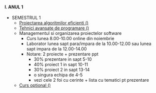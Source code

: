 
#### I. ANUL 1
* SEMESTRUL 1
  - [Proiectarea algoritmilor eficienti ()]()
  - [Tehnici avansate de programare ()]()
  - Managementul si organizarea proiectelor software
    - Curs lunea 8.00-10.00 online din noiembrie
    - Laborator lunea sapt para/impara de la 10.00-12.00 sau lunea sapt impara de la 12.00-14.00 
    - Notare: 2 proiecte + prezentare ppt
      - 30% prezentare in sapt 5-10
      - 40% proiect 1 in sapt 10-11
      - 30% proiect 2 in sapt 13-14
      - o singura echipa de 4-5
      - vezi cele 2 foi cu cerinte + lista cu tematici pt prezentare 
  - [Curs optional ()]()
